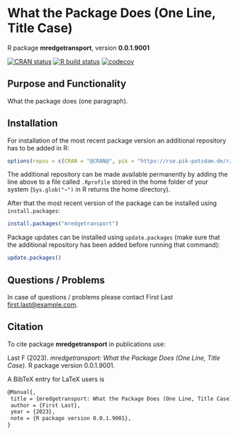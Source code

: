 # What the Package Does (One Line, Title Case)

R package **mredgetransport**, version **0.0.1.9001**

[![CRAN status](https://www.r-pkg.org/badges/version/mredgetransport)](https://cran.r-project.org/package=mredgetransport)  [![R build status](https://github.com/johannah-pik/mredgetransport/workflows/check/badge.svg)](https://github.com/johannah-pik/mredgetransport/actions) [![codecov](https://codecov.io/gh/johannah-pik/mredgetransport/branch/master/graph/badge.svg)](https://app.codecov.io/gh/johannah-pik/mredgetransport) 

## Purpose and Functionality

What the package does (one paragraph).


## Installation

For installation of the most recent package version an additional repository has to be added in R:

```r
options(repos = c(CRAN = "@CRAN@", pik = "https://rse.pik-potsdam.de/r/packages"))
```
The additional repository can be made available permanently by adding the line above to a file called `.Rprofile` stored in the home folder of your system (`Sys.glob("~")` in R returns the home directory).

After that the most recent version of the package can be installed using `install.packages`:

```r 
install.packages("mredgetransport")
```

Package updates can be installed using `update.packages` (make sure that the additional repository has been added before running that command):

```r 
update.packages()
```

## Questions / Problems

In case of questions / problems please contact First Last <first.last@example.com>.

## Citation

To cite package **mredgetransport** in publications use:

Last F (2023). _mredgetransport: What the Package Does (One Line, Title Case)_. R package version 0.0.1.9001.

A BibTeX entry for LaTeX users is

 ```latex
@Manual{,
  title = {mredgetransport: What the Package Does (One Line, Title Case)},
  author = {First Last},
  year = {2023},
  note = {R package version 0.0.1.9001},
}
```
